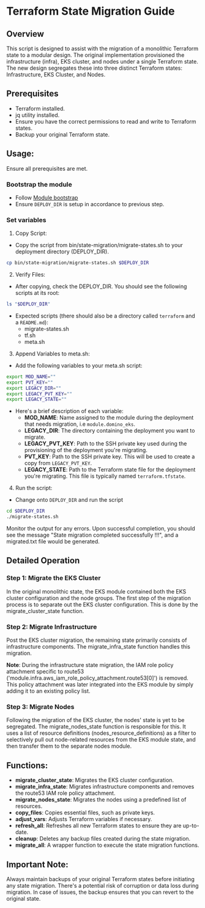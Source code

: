# Terraform State Migration Guide
## Overview
This script is designed to assist with the migration of a monolithic Terraform state to a modular design. The original implementation provisioned the infrastructure (infra), EKS cluster, and nodes under a single Terraform state. The new design segregates these into three distinct Terraform states: Infrastructure, EKS Cluster, and Nodes.

## Prerequisites
* Terraform installed.
* jq utility installed.
* Ensure you have the correct permissions to read and write to Terraform states.
* Backup your original Terraform state.

## Usage:
Ensure all prerequisites are met.

### Bootstrap the module
* Follow [Module bootstrap](../../README.md#bootstrap-module)
* Ensure `DEPLOY_DIR` is setup in accordance to previous step.

### Set variables
1. Copy Script:
  * Copy the script from bin/state-migration/migrate-states.sh to your deployment directory (DEPLOY_DIR).
  ```bash
  cp bin/state-migration/migrate-states.sh $DEPLOY_DIR
  ```
2. Verify Files:
  * After copying, check the DEPLOY_DIR. You should see the following scripts at its root:
  ```bash
  ls "$DEPLOY_DIR"
  ```
  * Expected scripts (there should also be a directory called `terraform` and a `README.md`):
    * migrate-states.sh
    * tf.sh
    * meta.sh
3. Append Variables to meta.sh:
  * Add the following variables to your meta.sh script:
  ```bash
  export MOD_NAME=""
  export PVT_KEY=""
  export LEGACY_DIR=""
  export LEGACY_PVT_KEY=""
  export LEGACY_STATE=""
  ```
  * Here's a brief description of each variable:
    * **MOD_NAME**: Name assigned to the module during the deployment that needs migration, i.e `module.domino_eks`.
    * **LEGACY_DIR**: The directory containing the deployment you want to migrate.
    * **LEGACY_PVT_KEY**: Path to the SSH private key used during the provisioning of the deployment you're migrating.
    * **PVT_KEY**: Path to the SSH private key. This will be used to create a copy from `LEGACY_PVT_KEY`.
    * **LEGACY_STATE**: Path to the Terraform state file for the deployment you're migrating. This file is typically named `terraform.tfstate`.

4. Run the script:
  * Change onto `DEPLOY_DIR` and run the script
  ```bash
  cd $DEPLOY_DIR
  ./migrate-states.sh
  ```

Monitor the output for any errors. Upon successful completion, you should see the message "State migration completed successfully !!!", and a migrated.txt file would be generated.

## Detailed Operation
### Step 1: Migrate the EKS Cluster
In the original monolithic state, the EKS module contained both the EKS cluster configuration and the node groups. The first step of the migration process is to separate out the EKS cluster configuration. This is done by the migrate_cluster_state function.

### Step 2: Migrate Infrastructure
Post the EKS cluster migration, the remaining state primarily consists of infrastructure components. The migrate_infra_state function handles this migration.

**Note**: During the infrastructure state migration, the IAM role policy attachment specific to route53 ('module.infra.aws_iam_role_policy_attachment.route53[0]') is removed. This policy attachment was later integrated into the EKS module by simply adding it to an existing policy list.

### Step 3: Migrate Nodes
Following the migration of the EKS cluster, the nodes' state is yet to be segregated. The migrate_nodes_state function is responsible for this. It uses a list of resource definitions (nodes_resource_definitions) as a filter to selectively pull out node-related resources from the EKS module state, and then transfer them to the separate nodes module.

## Functions:
* **migrate_cluster_state**: Migrates the EKS cluster configuration.
* **migrate_infra_state**: Migrates infrastructure components and removes the route53 IAM role policy attachment.
* **migrate_nodes_state**: Migrates the nodes using a predefined list of resources.
* **copy_files**: Copies essential files, such as private keys.
* **adjust_vars**: Adjusts Terraform variables if necessary.
* **refresh_all**: Refreshes all new Terraform states to ensure they are up-to-date.
* **cleanup**: Deletes any backup files created during the state migration.
* **migrate_all**: A wrapper function to execute the state migration functions.

## Important Note:
Always maintain backups of your original Terraform states before initiating any state migration. There's a potential risk of corruption or data loss during migration. In case of issues, the backup ensures that you can revert to the original state.
